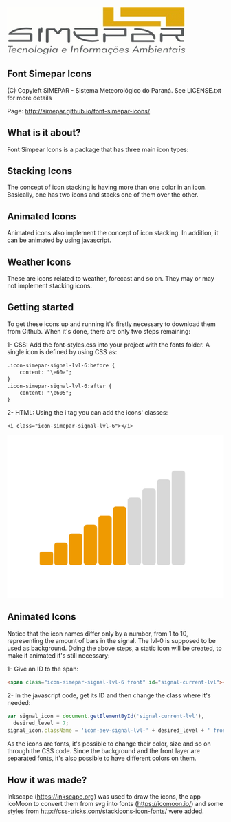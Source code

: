 ![Alt text](simepar.png)
## Font Simepar Icons

(C) Copyleft SIMEPAR - Sistema Meteorológico do Paraná. See LICENSE.txt for more details

Page: http://simepar.github.io/font-simepar-icons/

## What is it about?
Font Simpear Icons is a package that has three main icon types: 
## Stacking Icons
The concept of icon stacking is having more than one color in an icon. Basically, one has two icons and stacks one of them over the other. 

## Animated Icons
Animated icons also implement the concept of icon stacking. In addition, it can be animated by using javascript.

## Weather Icons 
These are icons related to weather, forecast and so on. They may or may not implement stacking icons.

## Getting started
To get these icons up and running it's firstly necessary to download them from Github. When it's done, there are only two steps remaining:

1- CSS: Add the font-styles.css into your project with the fonts folder. A single icon is defined by using CSS as:

```
.icon-simepar-signal-lvl-6:before {
	content: "\e60a";
}
.icon-simepar-signal-lvl-6:after {
	content: "\e605";
}
```

2- HTML: Using the i tag you can add the icons' classes:

```
<i class="icon-simepar-signal-lvl-6"></i>
```
![Alt text](signal-icon.jpg)

## Animated Icons
Notice that the icon names differ only by a number, from 1 to 10, representing the amount of bars in the signal. The lvl-0 is supposed to be used as background. Doing the above steps, a static icon will be created, to make it animated it's still necessary:

1- Give an ID to the span:

```HTML
<span class="icon-simepar-signal-lvl-6 front" id="signal-current-lvl"></span>
```

2- In the javascript code, get its ID and then change the class where it's needed:

```javascript
var signal_icon = document.getElementById('signal-current-lvl'),
  desired_level = 7;
signal_icon.className = 'icon-aev-signal-lvl-' + desired_level + ' front';
```

As the icons are fonts, it's possible to change their color, size and so on through the CSS code. Since the background and the front layer are separated fonts, it's also possible to have different colors on them.

## How it was made?
Inkscape (https://inkscape.org) was used to draw the icons, the app icoMoon to convert them from svg into fonts (https://icomoon.io/) and some styles from http://css-tricks.com/stackicons-icon-fonts/ were added.
